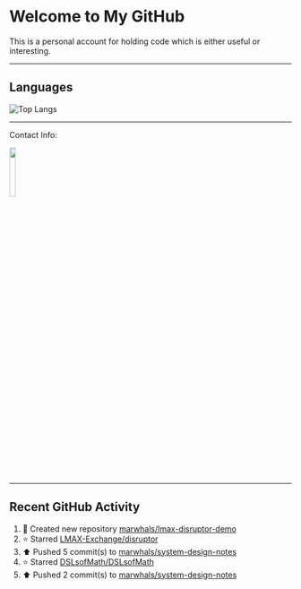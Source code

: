 # Welcome to My GitHub

This is a personal account for holding code which is either useful or interesting.

---
## Languages

![Top Langs](https://github-readme-stats.vercel.app/api/top-langs/?username=marwhals&layout=compact&bg_color=282c34&text_color=ffffff&title_color=ff5733)

---
Contact Info:

<a href="https://www.linkedin.com/in/marjanmubarok/">
  <img src="https://upload.wikimedia.org/wikipedia/commons/0/01/LinkedIn_Logo.svg" width="15%">
</a>

---

## Recent GitHub Activity

<!--RECENT_ACTIVITY:start-->
1. 📔 Created new repository [marwhals/lmax-disruptor-demo](https://github.com/marwhals/lmax-disruptor-demo)<br>
2. ⭐ Starred [LMAX-Exchange/disruptor](https://github.com/LMAX-Exchange/disruptor)<br>
3. ⬆️ Pushed 5 commit(s) to [marwhals/system-design-notes](https://github.com/marwhals/system-design-notes)<br>
4. ⭐ Starred [DSLsofMath/DSLsofMath](https://github.com/DSLsofMath/DSLsofMath)<br>
5. ⬆️ Pushed 2 commit(s) to [marwhals/system-design-notes](https://github.com/marwhals/system-design-notes)<br>
<!--RECENT_ACTIVITY:end-->
